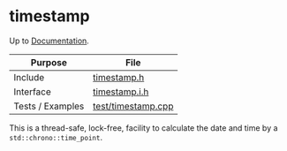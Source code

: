 # timestamp

Up to [Documentation](../README.md).

Purpose          | File
---------------- | ----
Include          | [timestamp.h](../../src/timestamp.h)
Interface        | [timestamp.i.h](../../src/timestamp.i.h)
Tests / Examples | [test/timestamp.cpp](../../test/timestamp.cpp)

This is a thread-safe, lock-free, facility to calculate the date and time by a `std::chrono::time_point`.
